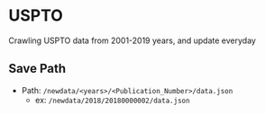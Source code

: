# USPTO
Crawling USPTO data from 2001-2019 years, and update everyday
## Save Path
* Path: `/newdata/<years>/<Publication_Number>/data.json`
	* ex: `/newdata/2018/20180000002/data.json`